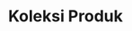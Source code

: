 ---
title: Koleksi Produk
description: Koleksi Produk
sections:
  - type: hero_section
    title: Semua Koleksi Produk
    align: center
    has_background: true
    design:
      container: false
      background:
        color: gray
        gradient_start: ''
        gradient_end: ''
        image: uploads/banner.jpg
        image_size: cover
        image_position: center
  - type: collections_filter_section
    template: collections_filter_section
    title: semua produk
    url: /collections
    label: lihat koleksi
    filter: collections
---